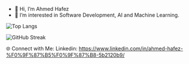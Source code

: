 - 👋 Hi, I’m Ahmed Hafez
- 👀 I’m interested in Software Development, AI and Machine Learning.

![Top Langs](https://github-readme-stats.vercel.app/api/top-langs/?username=AhmedHafez1&layout=compact)

![GitHub Streak](https://github-readme-streak-stats.herokuapp.com/?user=AhmedHafez1&theme=radical)

🌐 Connect with Me:
Linkedin: https://www.linkedin.com/in/ahmed-hafez-%F0%9F%87%B5%F0%9F%87%B8-5b2120b9/

